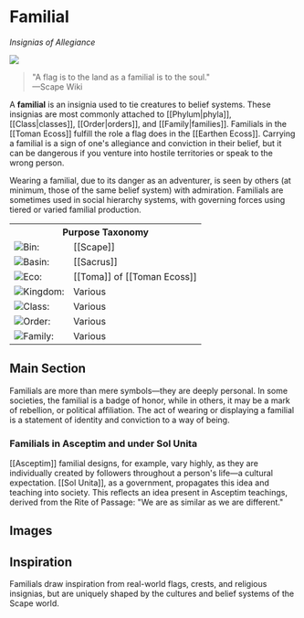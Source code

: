 <!-- wiki-header-section:start -->
# Familial
_Insignias of Allegiance_

<img src="wiki_images/Familial.png"></img>

> "A flag is to the land as a familial is to the soul." <br>
> —Scape Wiki <br>

A **familial** is an insignia used to tie creatures to belief systems. These insignias are most commonly attached to [[Phylum|phyla]], [[Class|classes]], [[Order|orders]], and [[Family|families]]. Familials in the [[Toman Ecoss]] fulfill the role a flag does in the [[Earthen Ecoss]]. Carrying a familial is a sign of one's allegiance and conviction in their belief, but it can be dangerous if you venture into hostile territories or speak to the wrong person.

Wearing a familial, due to its danger as an adventurer, is seen by others (at minimum, those of the same belief system) with admiration. Familials are sometimes used in social hierarchy systems, with governing forces using tiered or varied familial production.

<!-- ...existing code... -->
<!-- wiki-header-section:end -->

<!-- taxonomy-table-section:start -->
<div class="taxonomy-table">
  <table>
    <tr>
      <th colspan="3">Purpose Taxonomy</th>
    </tr>
    <tr>
      <td class="taxon-label"><img src="../svg/bin.svg" class="taxon-icon">Bin:</td>
      <td class="taxon-content" colspan="2">[[Scape]]</td>
    </tr>
    <tr>
      <td class="taxon-label"><img src="../svg/basin.svg" class="taxon-icon">Basin:</td>
      <td class="taxon-content" colspan="2">[[Sacrus]]</td>
    </tr>
    <tr>
      <td class="taxon-label"><img src="../svg/eco.svg" class="taxon-icon">Eco:</td>
      <td class="taxon-content" colspan="2">[[Toma]] of [[Toman Ecoss]]</td>
    </tr>
    <tr>
      <td class="taxon-label"><img src="../svg/kingdom.svg" class="taxon-icon">Kingdom:</td>
      <td class="taxon-content" colspan="2">Various</td>
    </tr>
    <tr>
      <td class="taxon-label"><img src="../svg/class.svg" class="taxon-icon">Class:</td>
      <td class="taxon-content" colspan="2">Various</td>
    </tr>
    <tr>
      <td class="taxon-label"><img src="../svg/order.svg" class="taxon-icon">Order:</td>
      <td class="taxon-content" colspan="2">Various</td>
    </tr>
    <tr>
      <td class="taxon-label"><img src="../svg/family.svg" class="taxon-icon">Family:</td>
      <td class="taxon-content" colspan="2">Various</td>
    </tr>
  </table>
</div>
<!-- taxonomy-table-section:end -->


## Main Section

Familials are more than mere symbols—they are deeply personal. In some societies, the familial is a badge of honor, while in others, it may be a mark of rebellion, or political affiliation. The act of wearing or displaying a familial is a statement of identity and conviction to a way of being.

### Familials in Asceptim and under Sol Unita

[[Asceptim]] familial designs, for example, vary highly, as they are individually created by followers throughout a person's life—a cultural expectation. [[Sol Unita]], as a government, propagates this idea and teaching into society. This reflects an idea present in Asceptim teachings, derived from the Rite of Passage: "We are as similar as we are different."

## Images

<!-- Add images of various familial designs here as the wiki grows. -->

## Inspiration

Familials draw inspiration from real-world flags, crests, and religious insignias, but are uniquely shaped by the cultures and belief systems of the Scape world.

<!-- not-for-live-publishing:start -->
<!-- obsidian-pull:start -->

<!-- obsidian-pull:end -->
<!-- not-for-live-publishing:end -->